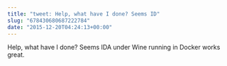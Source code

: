```yaml
---
title: "tweet: Help, what have I done? Seems ID"
slug: "678430680687222784"
date: "2015-12-20T04:24:13+00:00"
---
```

Help, what have I done? Seems IDA under Wine running in Docker works great.